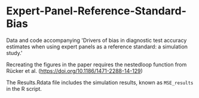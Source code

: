 # Expert-Panel-Reference-Standard-Bias
Data and code accompanying 'Drivers of bias in diagnostic test accuracy estimates when using expert panels as a reference standard: a simulation study.'

Recreating the figures in the paper requires the nestedloop function from Rücker et al. (https://doi.org/10.1186/1471-2288-14-129)

The Results.Rdata file includes the simulation results, known as `MSE_results` in the R script.
